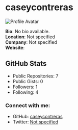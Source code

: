 
# caseycontreras

![Profile Avatar](https://avatars.githubusercontent.com/u/96808930?v=4)

**Bio**: No bio available.  
**Location**: Not specified  
**Company**: Not specified  
**Website**: [](#)  

## GitHub Stats
- Public Repositories: 7
- Public Gists: 0
- Followers: 1
- Following: 4

### Connect with me:
- GitHub: [caseycontreras](https://github.com/caseycontreras)
- Twitter: [Not specified](https://twitter.com/)
